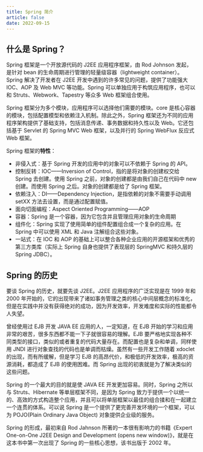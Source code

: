 ```yaml
---
title: Spring 简介
article: false
date: 2022-09-15
---
```


## 什么是 Spring？

Spring 框架是一个开放源代码的 J2EE 应用程序框架，由 Rod Johnson 发起，是针对 bean 的生命周期进行管理的轻量级容器（lightweight container）。Spring 解决了开发者在 J2EE 开发中遇到的许多常见的问题，提供了功能强大 IOC、AOP 及 Web MVC 等功能。Spring 可以单独应用于构筑应用程序，也可以和 Struts、Webwork、Tapestry 等众多 Web 框架组合使用。

Spring 框架分为多个模块，应用程序可以选择他们需要的模块。core 是核心容器的模块，包括配置模型和依赖注入机制。除此之外，Spring 框架还为不同的应用程序架构提供了基础支持，包括消息传递、事务数据和持久性以及 Web。它还包括基于 Servlet 的 Spring MVC Web 框架，以及并行的 Spring WebFlux 反应式 Web 框架。

Spring 框架的**特性**：

- 非侵入式：基于 Spring 开发的应用中的对象可以不依赖于 Spring 的 API。
- 控制反转：IOC——Inversion of Control，指的是将对象的创建权交给 Spring 去创建。使用 Spring 之前，对象的创建都是由我们自己在代码中 new 创建。而使用 Spring 之后。对象的创建都是给了 Spring 框架。
- 依赖注入：DI——Dependency Injection，是指依赖的对象不需要手动调用 setXX 方法去设置，而是通过配置赋值。
- 面向切面编程：Aspect Oriented Programming——AOP
- 容器：Spring 是一个容器，因为它包含并且管理应用对象的生命周期
- 组件化：Spring 实现了使用简单的组件配置组合成一个复杂的应用。在 Spring 中可以使用 XML 和 Java 注解组合这些对象。
- 一站式：在 IOC 和 AOP 的基础上可以整合各种企业应用的开源框架和优秀的第三方类库（实际上 Spring 自身也提供了表现层的 SpringMVC 和持久层的 Spring JDBC）。

## Spring 的历史

要谈 Spring 的历史，就要先谈 J2EE。J2EE 应用程序的广泛实现是在 1999 年和 2000 年开始的，它的出现带来了诸如事务管理之类的核心中间层概念的标准化，但是在实践中并没有获得绝对的成功，因为开发效率，开发难度和实际的性能都令人失望。

曾经使用过 EJB 开发 JAVA EE 应用的人，一定知道，在 EJB 开始的学习和应用非常的艰苦，很多东西都不能一下子就很容易的理解。EJB 要严格地实现各种不同类型的接口，类似的或者重复的代码大量存在。而配置也是复杂和单调，同样使用 JNDI 进行对象查找的代码也是单调而枯燥。虽然有一些开发工作随着 xdoclet 的出现，而有所缓解，但是学习 EJB 的高昂代价，和极低的开发效率，极高的资源消耗，都造成了 EJB 的使用困难。而 Spring 出现的初衷就是为了解决类似的这些问题。

Spring 的一个最大的目的就是使 JAVA EE 开发更加容易。同时，Spring 之所以与 Struts、Hibernate 等单层框架不同，是因为 Spring 致力于提供一个以统一的、高效的方式构造整个应用，并且可以将单层框架以最佳的组合揉和在一起建立一个连贯的体系。可以说 Spring 是一个提供了更完善开发环境的一个框架，可以为 POJO(Plain Ordinary Java Object) 对象提供企业级的服务。

Spring 的形成，最初来自 Rod Jahnson 所著的一本很有影响力的书籍《Expert One-on-One J2EE Design and Development  (opens new window)》，就是在这本书中第一次出现了 Spring 的一些核心思想，该书出版于 2002 年。

